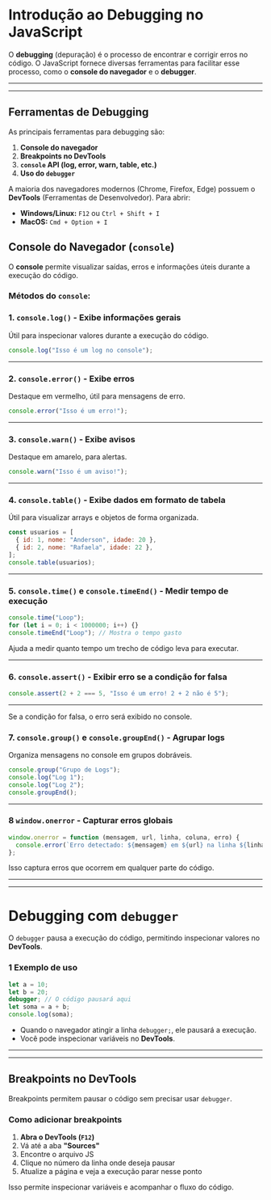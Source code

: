 # **Introdução ao Debugging no JavaScript**

O **debugging** (depuração) é o processo de encontrar e corrigir erros no código. O JavaScript fornece diversas ferramentas para facilitar esse processo, como o **console do navegador** e o **debugger**.

---

---

## **Ferramentas de Debugging**

As principais ferramentas para debugging são:

1. **Console do navegador**
2. **Breakpoints no DevTools**
3. **`console` API (log, error, warn, table, etc.)**
4. **Uso do `debugger`**

A maioria dos navegadores modernos (Chrome, Firefox, Edge) possuem o **DevTools** (Ferramentas de Desenvolvedor). Para abrir:

- **Windows/Linux:** `F12` ou `Ctrl + Shift + I`
- **MacOS:** `Cmd + Option + I`

## **Console do Navegador (`console`)**

O **console** permite visualizar saídas, erros e informações úteis durante a execução do código.

### **Métodos do `console`**:

### **1. `console.log()` - Exibe informações gerais**

Útil para inspecionar valores durante a execução do código.

```js
console.log("Isso é um log no console");
```

---

### **2. `console.error()` - Exibe erros**

Destaque em vermelho, útil para mensagens de erro.

```js
console.error("Isso é um erro!");
```

---

### **3. `console.warn()` - Exibe avisos**

Destaque em amarelo, para alertas.

```js
console.warn("Isso é um aviso!");
```

---

### **4. `console.table()` - Exibe dados em formato de tabela**

Útil para visualizar arrays e objetos de forma organizada.

```js
const usuarios = [
  { id: 1, nome: "Anderson", idade: 20 },
  { id: 2, nome: "Rafaela", idade: 22 },
];
console.table(usuarios);
```

---

### **5. `console.time()` e `console.timeEnd()` - Medir tempo de execução**

```js
console.time("Loop");
for (let i = 0; i < 1000000; i++) {}
console.timeEnd("Loop"); // Mostra o tempo gasto
```

Ajuda a medir quanto tempo um trecho de código leva para executar.

---

### **6. `console.assert()` - Exibir erro se a condição for falsa**

```js
console.assert(2 + 2 === 5, "Isso é um erro! 2 + 2 não é 5");
```

---

Se a condição for falsa, o erro será exibido no console.

### **7. `console.group()` e `console.groupEnd()` - Agrupar logs**

Organiza mensagens no console em grupos dobráveis.

```js
console.group("Grupo de Logs");
console.log("Log 1");
console.log("Log 2");
console.groupEnd();
```

---

### **8 `window.onerror` - Capturar erros globais**

```js
window.onerror = function (mensagem, url, linha, coluna, erro) {
  console.error(`Erro detectado: ${mensagem} em ${url} na linha ${linha}`);
};
```

Isso captura erros que ocorrem em qualquer parte do código.

---

---

# **Debugging com `debugger`**

O `debugger` pausa a execução do código, permitindo inspecionar valores no **DevTools**.

### **1 Exemplo de uso**

```js
let a = 10;
let b = 20;
debugger; // O código pausará aqui
let soma = a + b;
console.log(soma);
```

- Quando o navegador atingir a linha `debugger;`, ele pausará a execução.
- Você pode inspecionar variáveis no **DevTools**.

---

---

## **Breakpoints no DevTools**

Breakpoints permitem pausar o código sem precisar usar `debugger`.

### **Como adicionar breakpoints**

1. **Abra o DevTools (`F12`)**
2. Vá até a aba **"Sources"**
3. Encontre o arquivo JS
4. Clique no número da linha onde deseja pausar
5. Atualize a página e veja a execução parar nesse ponto

Isso permite inspecionar variáveis e acompanhar o fluxo do código.
